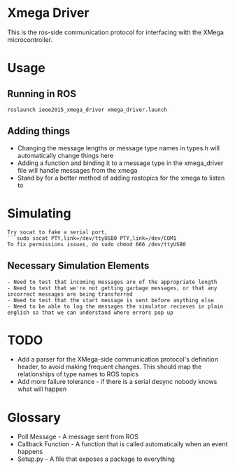 Xmega Driver
============

This is the ros-side communication protocol for interfacing with the XMega microcontroller.

# Usage

## Running in ROS

```roslaunch ieee2015_xmega_driver xmega_driver.launch```

## Adding things
* Changing the message lengths or message type names in types.h will automatically change things here
* Adding a function and binding it to a message type in the xmega_driver file will handle messages from the xmega
* Stand by for a better method of adding rostopics for the xmega to listen to

# Simulating
    Try socat to fake a serial port, 
    ```sudo socat PTY,link=/dev/ttyUSB0 PTY,link=/dev/COM1
    To fix permissions issues, do sudo chmod 666 /dev/ttyUSB0
## Necessary Simulation Elements
    - Need to test that incoming messages are of the appropriate length
    - Need to test that we're not getting garbage messages, or that any incorrect messages are being transferred
    - Need to test that the start message is sent before anything else
    - Need to be able to log the messages the simulator recieves in plain english so that we can understand where errors pop up
    
# TODO
* Add a parser for the XMega-side communication protocol's definition header, to avoid making frequent changes. This should map the relationships of type names to ROS topics
* Add more failure tolerance - if there is a serial desync nobody knows what will happen

# Glossary

 * Poll Message - A message sent from ROS
 * Callback Function - A function that is called automatically when an event happens
 * Setup.py - A file that exposes a package to everything

